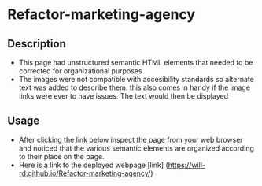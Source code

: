 # Refactor-marketing-agency

## Description
   - This page had unstructured semantic HTML elements that needed to be corrected for organizational purposes
   - The images were not compatible with accesibility standards so alternate text was added to describe them.
   this also comes in handy if the image links were ever to have issues. The text would then be displayed

## Usage
   - After clicking the link below inspect the page from your web browser and noticed that the various semantic elements are organized
   according to their place on the page.
   - Here is a link to the deployed webpage [link] (https://will-rd.github.io/Refactor-marketing-agency/)